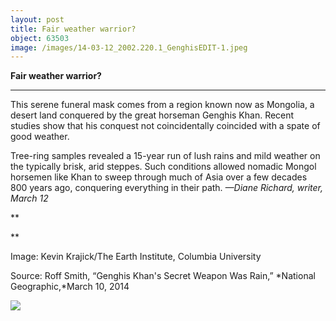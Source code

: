 ```yaml
---
layout: post
title: Fair weather warrior?
object: 63503
image: /images/14-03-12_2002.220.1_GenghisEDIT-1.jpeg
---
```

**Fair weather warrior?**

****

This serene funeral mask comes from a region known now as Mongolia, a desert land conquered by the great horseman Genghis Khan. Recent studies show that his conquest not coincidentally coincided with a spate of good weather.

Tree-ring samples revealed a 15-year run of lush rains and mild weather on the typically brisk, arid steppes. Such conditions allowed nomadic Mongol horsemen like Khan to sweep through much of Asia over a few decades 800 years ago, conquering everything in their path. *—Diane Richard, writer, March 12*

**

**

Image: Kevin Krajick/The Earth Institute, Columbia University

Source: Roff Smith, “Genghis Khan's Secret Weapon Was Rain,” *National Geographic,*March 10, 2014

![]({{siteurl.base}}/images/14-03-12_2002.220.1_GenghisEDIT-1.jpeg)
